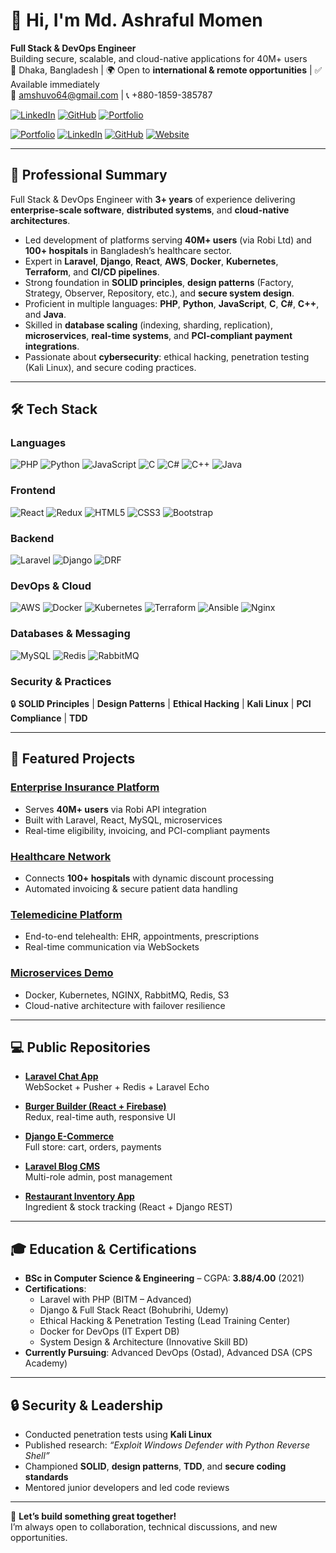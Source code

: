 # 👋 Hi, I'm Md. Ashraful Momen

**Full Stack & DevOps Engineer**  
Building secure, scalable, and cloud-native applications for 40M+ users  
📍 Dhaka, Bangladesh | 🌍 Open to **international & remote opportunities** | ✅ Available immediately  
📧 amshuvo64@gmail.com | 📞 +880-1859-385787  

[![LinkedIn](https://img.shields.io/badge/LinkedIn-0A66C2?style=for-the-badge&logo=linkedin&logoColor=white)](https://linkedin.com/in/md-ashraful-momen-306771159)
[![GitHub](https://img.shields.io/badge/GitHub-181717?style=for-the-badge&logo=github&logoColor=white)](https://github.com/Ashraful-Momen)
[![Portfolio](https://img.shields.io/badge/Website-Instasure-2ea44f?style=for-the-badge)](https://instasure.xyz)

[![Portfolio](https://img.shields.io/badge/Portfolio-FF5722?style=for-the-badge&logo=firefox&logoColor=white)](https://ashraful-momen.github.io/protfolio/)
[![LinkedIn](https://img.shields.io/badge/LinkedIn-0A66C2?style=for-the-badge&logo=linkedin&logoColor=white)](https://linkedin.com/in/md-ashraful-momen-306771159)
[![GitHub](https://img.shields.io/badge/GitHub-181717?style=for-the-badge&logo=github&logoColor=white)](https://github.com/Ashraful-Momen)
[![Website](https://img.shields.io/badge/Website-Instasure-2ea44f?style=for-the-badge)](https://instasure.xyz)


---

## 💼 Professional Summary

Full Stack & DevOps Engineer with **3+ years** of experience delivering **enterprise-scale software**, **distributed systems**, and **cloud-native architectures**.  
- Led development of platforms serving **40M+ users** (via Robi Ltd) and **100+ hospitals** in Bangladesh’s healthcare sector.  
- Expert in **Laravel**, **Django**, **React**, **AWS**, **Docker**, **Kubernetes**, **Terraform**, and **CI/CD pipelines**.  
- Strong foundation in **SOLID principles**, **design patterns** (Factory, Strategy, Observer, Repository, etc.), and **secure system design**.  
- Proficient in multiple languages: **PHP**, **Python**, **JavaScript**, **C**, **C#**, **C++**, and **Java**.  
- Skilled in **database scaling** (indexing, sharding, replication), **microservices**, **real-time systems**, and **PCI-compliant payment integrations**.  
- Passionate about **cybersecurity**: ethical hacking, penetration testing (Kali Linux), and secure coding practices.

---

## 🛠️ Tech Stack

### Languages
![PHP](https://img.shields.io/badge/PHP-777BB4?logo=php&logoColor=white)
![Python](https://img.shields.io/badge/Python-3776AB?logo=python&logoColor=white)
![JavaScript](https://img.shields.io/badge/JavaScript-F7DF1E?logo=javascript&logoColor=black)
![C](https://img.shields.io/badge/C-A8B9CC?logo=c&logoColor=black)
![C#](https://img.shields.io/badge/C%23-239120?logo=csharp&logoColor=white)
![C++](https://img.shields.io/badge/C%2B%2B-00599C?logo=cplusplus&logoColor=white)
![Java](https://img.shields.io/badge/Java-ED8B00?logo=java&logoColor=white)

### Frontend
![React](https://img.shields.io/badge/React-61DAFB?logo=react&logoColor=black)
![Redux](https://img.shields.io/badge/Redux-764ABC?logo=redux&logoColor=white)
![HTML5](https://img.shields.io/badge/HTML5-E34F26?logo=html5&logoColor=white)
![CSS3](https://img.shields.io/badge/CSS3-1572B6?logo=css3&logoColor=white)
![Bootstrap](https://img.shields.io/badge/Bootstrap-7952B3?logo=bootstrap&logoColor=white)

### Backend
![Laravel](https://img.shields.io/badge/Laravel-FF2D20?logo=laravel&logoColor=white)
![Django](https://img.shields.io/badge/Django-092E20?logo=django&logoColor=white)
![DRF](https://img.shields.io/badge/Django_REST_Framework-092E20?logo=django&logoColor=white)

### DevOps & Cloud
![AWS](https://img.shields.io/badge/AWS-232F3E?logo=amazon-aws&logoColor=white)
![Docker](https://img.shields.io/badge/Docker-2496ED?logo=docker&logoColor=white)
![Kubernetes](https://img.shields.io/badge/Kubernetes-326CE5?logo=kubernetes&logoColor=white)
![Terraform](https://img.shields.io/badge/Terraform-7B42BC?logo=terraform&logoColor=white)
![Ansible](https://img.shields.io/badge/Ansible-EE0000?logo=ansible&logoColor=white)
![Nginx](https://img.shields.io/badge/Nginx-009639?logo=nginx&logoColor=white)

### Databases & Messaging
![MySQL](https://img.shields.io/badge/MySQL-4479A1?logo=mysql&logoColor=white)
![Redis](https://img.shields.io/badge/Redis-DC382D?logo=redis&logoColor=white)
![RabbitMQ](https://img.shields.io/badge/RabbitMQ-FF6600?logo=rabbitmq&logoColor=white)

### Security & Practices
🔒 **SOLID Principles** | **Design Patterns** | **Ethical Hacking** | **Kali Linux** | **PCI Compliance** | **TDD**

---

## 🚀 Featured Projects

### [Enterprise Insurance Platform](https://instasure.xyz)
- Serves **40M+ users** via Robi API integration  
- Built with Laravel, React, MySQL, microservices  
- Real-time eligibility, invoicing, and PCI-compliant payments

### [Healthcare Network](https://instasure.xyz/card-insurance)
- Connects **100+ hospitals** with dynamic discount processing  
- Automated invoicing & secure patient data handling

### [Telemedicine Platform](https://instasure.xyz/tele_medicine_pkg_list)
- End-to-end telehealth: EHR, appointments, prescriptions  
- Real-time communication via WebSockets

### [Microservices Demo](http://36.255.69.72)
- Docker, Kubernetes, NGINX, RabbitMQ, Redis, S3  
- Cloud-native architecture with failover resilience

---

## 💻 Public Repositories

- **[Laravel Chat App](https://github.com/Ashraful-Momen/Laravel/tree/main/Event%20%2C%20Listener%2C%20BoradCasting/Project/0.%20chatting%20apps%20with%20Pusher)**  
  WebSocket + Pusher + Redis + Laravel Echo

- **[Burger Builder (React + Firebase)](https://ashraful-momen.github.io/Burger-Builder)**  
  Redux, real-time auth, responsive UI

- **[Django E-Commerce](https://github.com/Ashraful-Momen/Web-Development-With-React-And-Django/tree/main/Django/11.%20DjangoEcommerce%20Project%20Bohubrihi)**  
  Full store: cart, orders, payments

- **[Laravel Blog CMS](https://github.com/Ashraful-Momen/Laravel/tree/main/Project/1.%20%20Blog%20with%20Laravel%20)**  
  Multi-role admin, post management

- **[Restaurant Inventory App](https://github.com/Ashraful-Momen/Web-Development-With-React-And-Django/tree/main/Django/12.%20Django%20RestApi)**  
  Ingredient & stock tracking (React + Django REST)

---

## 🎓 Education & Certifications

- **BSc in Computer Science & Engineering** – CGPA: **3.88/4.00** (2021)  
- **Certifications**:  
  - Laravel with PHP (BITM – Advanced)  
  - Django & Full Stack React (Bohubrihi, Udemy)  
  - Ethical Hacking & Penetration Testing (Lead Training Center)  
  - Docker for DevOps (IT Expert DB)  
  - System Design & Architecture (Innovative Skill BD)  
- **Currently Pursuing**: Advanced DevOps (Ostad), Advanced DSA (CPS Academy)

---

## 🔒 Security & Leadership

- Conducted penetration tests using **Kali Linux**  
- Published research: *“Exploit Windows Defender with Python Reverse Shell”*  
- Championed **SOLID**, **design patterns**, **TDD**, and **secure coding standards**  
- Mentored junior developers and led code reviews

---

💬 **Let’s build something great together!**  
I’m always open to collaboration, technical discussions, and new opportunities.
